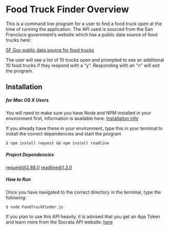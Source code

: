 # Food Truck Finder Overview

This is a command line program for a user to find a food truck open at the time of running the application. The API used is sourced from the San Francisco government’s website which has a public data source of food trucks here:

[SF Gov public data source for food trucks](https://data.sfgov.org/Economy-and-Community/Mobile-Food-Schedule/jjew-r69b)

The user will see a list of 10 trucks open and prompted to see an additional 10 food trucks if they respond with a "y". Responding with an "n" will exit the program.

## Installation
##### for Mac OS X Users

You will need to make sure you have Node and NPM installed in your environment first, information is available here: [Installation info](https://treehouse.github.io/installation-guides/mac/node-mac.html)

If you already have these in your environment, type this in your terminal to install the correct dependencies and start the program
```
$ npm install request && npm install readline

```
##### Project Dependencies

request@2.88.0
readline@1.3.0

##### How to Run
Once you have navigated to the correct directory in the terminal, type the following:

```
$ node FoodTruckFinder.js
```


If you plan to use this API heavily, it is advised that you get an App Token and learn more from the Socrata API website: [here](https://dev.socrata.com/docs/app-tokens.html)
